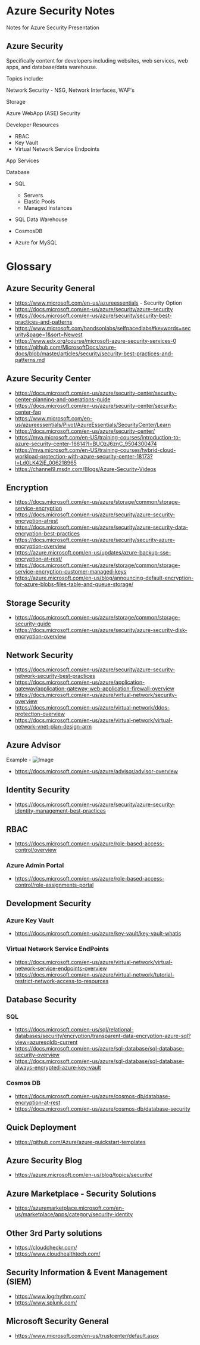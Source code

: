 # Azure Security Notes

Notes for Azure Security Presentation

## Azure Security

Specifically content for developers including websites, web services, web apps, and database/data warehouse.

Topics include:

Network Security - NSG, Network Interfaces, WAF's 

Storage

Azure WebApp (ASE) Security

Developer Resources
* RBAC
* Key Vault
* Virtual Network Service Endpoints

App Services

Database
* SQL
    * Servers
    * Elastic Pools
    * Managed Instances

* SQL Data Warehouse

* CosmosDB

* Azure for MySQL

# Glossary

## Azure Security General

* https://www.microsoft.com/en-us/azureessentials - Security Option
* https://docs.microsoft.com/en-us/azure/security/azure-security
* https://docs.microsoft.com/en-us/azure/security/security-best-practices-and-patterns
* https://www.microsoft.com/handsonlabs/selfpacedlabs#keywords=security&page=1&sort=Newest
* https://www.edx.org/course/microsoft-azure-security-services-0
* https://github.com/MicrosoftDocs/azure-docs/blob/master/articles/security/security-best-practices-and-patterns.md

## Azure Security Center

* https://docs.microsoft.com/en-us/azure/security-center/security-center-planning-and-operations-guide
* https://docs.microsoft.com/en-us/azure/security-center/security-center-faq
* https://www.microsoft.com/en-us/azureessentials/Pivot/AzureEssentials/SecurityCenter/Learn
* https://docs.microsoft.com/en-us/azure/security-center/
* https://mva.microsoft.com/en-US/training-courses/introduction-to-azure-security-center-16614?l=BUOzJ6znC_9504300474
* https://mva.microsoft.com/en-US/training-courses/hybrid-cloud-workload-protection-with-azure-security-center-18173?l=Ld0LK42jE_006218965
* https://channel9.msdn.com/Blogs/Azure-Security-Videos

## Encryption

* https://docs.microsoft.com/en-us/azure/storage/common/storage-service-encryption
* https://docs.microsoft.com/en-us/azure/security/azure-security-encryption-atrest
* https://docs.microsoft.com/en-us/azure/security/azure-security-data-encryption-best-practices
* https://docs.microsoft.com/en-us/azure/security/security-azure-encryption-overview
* https://azure.microsoft.com/en-us/updates/azure-backup-sse-encryption-at-rest/
* https://docs.microsoft.com/en-us/azure/storage/common/storage-service-encryption-customer-managed-keys
* https://azure.microsoft.com/en-us/blog/announcing-default-encryption-for-azure-blobs-files-table-and-queue-storage/

## Storage Security

* https://docs.microsoft.com/en-us/azure/storage/common/storage-security-guide
* https://docs.microsoft.com/en-us/azure/security/azure-security-disk-encryption-overview

## Network Security

* https://docs.microsoft.com/en-us/azure/security/azure-security-network-security-best-practices
* https://docs.microsoft.com/en-us/azure/application-gateway/application-gateway-web-application-firewall-overview
* https://docs.microsoft.com/en-us/azure/virtual-network/security-overview
* https://docs.microsoft.com/en-us/azure/virtual-network/ddos-protection-overview
* https://docs.microsoft.com/en-us/azure/virtual-network/virtual-network-vnet-plan-design-arm

## Azure Advisor

Example -
![Image](AdvisorDemo.PNG)

* https://docs.microsoft.com/en-us/azure/advisor/advisor-overview

## Identity Security

* https://docs.microsoft.com/en-us/azure/security/azure-security-identity-management-best-practices

## RBAC

* https://docs.microsoft.com/en-us/azure/role-based-access-control/overview

### Azure Admin Portal

* https://docs.microsoft.com/en-us/azure/role-based-access-control/role-assignments-portal

## Development Security

### Azure Key Vault

* https://docs.microsoft.com/en-us/azure/key-vault/key-vault-whatis

### Virtual Network Service EndPoints

* https://docs.microsoft.com/en-us/azure/virtual-network/virtual-network-service-endpoints-overview
* https://docs.microsoft.com/en-us/azure/virtual-network/tutorial-restrict-network-access-to-resources

## Database Security

### SQL

* https://docs.microsoft.com/en-us/sql/relational-databases/security/encryption/transparent-data-encryption-azure-sql?view=azuresqldb-current
* https://docs.microsoft.com/en-us/azure/sql-database/sql-database-security-overview
* https://docs.microsoft.com/en-us/azure/sql-database/sql-database-always-encrypted-azure-key-vault

### Cosmos DB

* https://docs.microsoft.com/en-us/azure/cosmos-db/database-encryption-at-rest
* https://docs.microsoft.com/en-us/azure/cosmos-db/database-security

## Quick Deployment

* https://github.com/Azure/azure-quickstart-templates

## Azure Security Blog

* https://azure.microsoft.com/en-us/blog/topics/security/

## Azure Marketplace - Security Solutions

* https://azuremarketplace.microsoft.com/en-us/marketplace/apps/category/security-identity

## Other 3rd Party solutions

* https://cloudcheckr.com/
* https://www.cloudhealthtech.com/

## Security Information & Event Management (SIEM)

* https://www.logrhythm.com/
* https://www.splunk.com/

## Microsoft Security General

* https://www.microsoft.com/en-us/trustcenter/default.aspx
